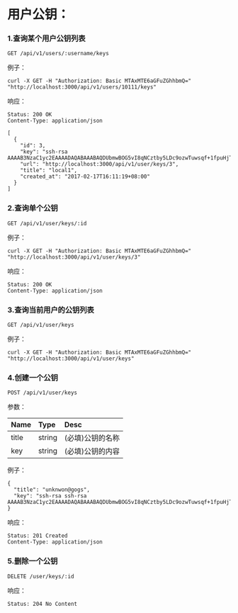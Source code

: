 # 用户公钥：

### 1.查询某个用户公钥列表

```
GET /api/v1/users/:username/keys
```

例子：

```
curl -X GET -H "Authorization: Basic MTAxMTE6aGFuZGhhbmQ=" "http://localhost:3000/api/v1/users/10111/keys"
```

响应：

```
Status: 200 OK
Content-Type: application/json
```

```
[
  {
    "id": 3,
    "key": "ssh-rsa AAAAB3NzaC1yc2EAAAADAQABAAABAQDUbmwBOG5vI8qNCztby5LDc9ozwTuwsqf+1fpuHjT9iQ2Lu9nlKHQJcPSgdrYAcc+88K6o74ayhTAjfajKxkIHnbzZFjidoVZSQDhX5qvl93jvY/Uz390qky0sweW+fspm8pRJL+ofE3QEN5AXAuycq1tgsRT32XC+Ta82Xyv8b3xW+pWbsZzYCzUsZXDe/xWxg1rndXh2BIrmcYf9BMiv9ZJIojJXfuLCeRXl550tDzaMFC0rQ/T5pZjs/lQemtg92MnxnEDi5nhuvDwM4Q8eqCTOXc4BCE7iyIHv+B7rx+0x99ytMh5BSIIGyWTfgTot/AjGVm5aRKJSRFgPBm9N",
    "url": "http://localhost:3000/api/v1/user/keys/3",
    "title": "local1",
    "created_at": "2017-02-17T16:11:19+08:00"
  }
]
```

### 2.查询单个公钥

```
GET /api/v1/user/keys/:id
```

例子：

```
curl -X GET -H "Authorization: Basic MTAxMTE6aGFuZGhhbmQ=" "http://localhost:3000/api/v1/user/keys/3"
```

响应：

```
Status: 200 OK
Content-Type: application/json
```

### 3.查询当前用户的公钥列表

```
GET /api/v1/user/keys
```

例子：

```
curl -X GET -H "Authorization: Basic MTAxMTE6aGFuZGhhbmQ=" "http://localhost:3000/api/v1/user/keys"
```

### 4.创建一个公钥

```
POST /api/v1/user/keys
```

参数：

| Name | Type | Desc |
| :--- | :--- | :--- |
| title | string | \(必填\)公钥的名称 |
| key | string | \(必填\)公钥的内容 |

例子：

```
{
  "title": "unknwon@gogs",
  "key": "ssh-rsa ssh-rsa AAAAB3NzaC1yc2EAAAADAQABAAABAQDUbmwBOG5vI8qNCztby5LDc9ozwTuwsqf+1fpuHjT9iQ2Lu9nlKHQJcPSgdrYAcc+88K6o74ayhTAjfajKxkIHnbzZFjidoVZSQDhX5qvl93jvY/Uz390qky0sweW+fspm8pRJL+ofE3QEN5AXAuycq1tgsRT32XC+Ta82Xyv8b3xW+pWbsZzYCzUsZXDe/xWxg1rndXh2BIrmcYf9BMiv9ZJIojJXfuLCeRXl550tDzaMFC0rQ/T5pZjs/lQemtg92MnxnEDi5nhuvDwM4Q8eqCTOXc4BCE7iyIHv+B7rx+0x99ytMh5BSIIGyWTfgTot/AjGVm5aRKJSRFgPBm9N",
}
```

响应：

```
Status: 201 Created
Content-Type: application/json
```

### 5.删除一个公钥

```
DELETE /user/keys/:id
```

响应：

```
Status: 204 No Content
```



